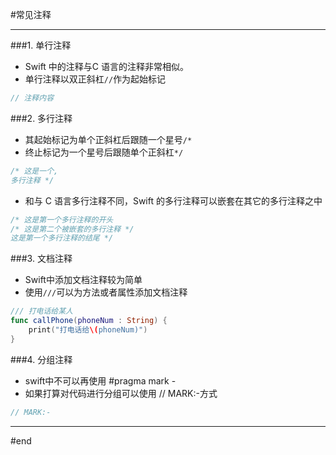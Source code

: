 #常见注释

---

###1. 单行注释

- Swift 中的注释与C 语言的注释非常相似。
- 单行注释以双正斜杠`//`作为起始标记

```swift
// 注释内容
```

###2. 多行注释

- 其起始标记为单个正斜杠后跟随一个星号`/*`
- 终止标记为一个星号后跟随单个正斜杠`*/`

```swift
/* 这是一个,
多行注释 */
```

- 和与 C 语言多行注释不同，Swift 的多行注释可以嵌套在其它的多行注释之中

```swift
/* 这是第一个多行注释的开头
/* 这是第二个被嵌套的多行注释 */
这是第一个多行注释的结尾 */
```


###3. 文档注释

- Swift中添加文档注释较为简单
- 使用`///`可以为方法或者属性添加文档注释

```swift
/// 打电话给某人
func callPhone(phoneNum : String) {
    print("打电话给\(phoneNum)")
}
```

###4. 分组注释

- swift中不可以再使用 #pragma mark -
- 如果打算对代码进行分组可以使用 // MARK:-方式

```swift
// MARK:-
```

---
\#end